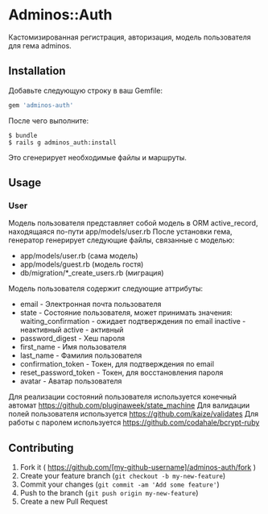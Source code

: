 # Adminos::Auth

Кастомизированная регистрация, авторизация, модель пользователя для гема adminos.

## Installation

Добавьте следующую строку в ваш Gemfile:

```ruby
gem 'adminos-auth'
```

После чего выполните:

    $ bundle
    $ rails g adminos_auth:install

Это сгенерирует необходимые файлы и маршруты.

## Usage

### User

Модель пользователя представляет собой модель в ORM active_record, находящаяся по-пути app/models/user.rb
После установки гема, генератор генерирует следующие файлы, связанные с моделью:

- app/models/user.rb (сама модель)
- app/models/guest.rb (модель гостя)
- db/migration/*_create_users.rb (миграция)

Модель пользователя содержит следующие аттрибуты:

- email - Электронная почта пользователя
- state - Состояние пользователя, может принимать значения:
   waiting_confirmation - ожидает подтверждения по email
   inactive - неактивный
   active - активный
- password_digest - Хеш пароля
- first_name - Имя пользователя
- last_name - Фамилия пользователя
- confirmation_token - Токен, для подтверждения по email
- reset_password_token - Токен, для восстановления пароля
- avatar - Аватар пользователя

Для реализации состояний пользователя используется конечный автомат https://github.com/pluginaweek/state_machine
Для валидации полей пользователя используется https://github.com/kaize/validates
Для работы с паролем используется https://github.com/codahale/bcrypt-ruby

## Contributing

1. Fork it ( https://github.com/[my-github-username]/adminos-auth/fork )
2. Create your feature branch (`git checkout -b my-new-feature`)
3. Commit your changes (`git commit -am 'Add some feature'`)
4. Push to the branch (`git push origin my-new-feature`)
5. Create a new Pull Request
